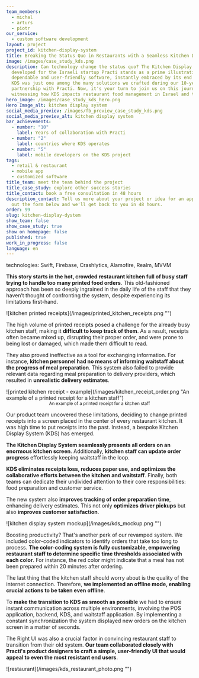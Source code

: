 ```yaml
---
team_members:
  - michal
  - arturs
  - piotr
our_service:
  - custom software development
layout: project
project_id: kitchen-display-system
title: Breaking the Status Quo in Restaurants with a Seamless Kitchen Display System
image: /images/case_study_kds.png
description: Can technology change the status quo? The Kitchen Display System
  developed for the Israeli startup Practi stands as a prime illustration of
  dependable and user-friendly software, instantly embraced by its end users.
  KDS was just one among the many solutions we crafted during our 10-year
  partnership with Practi. Now, it's your turn to join us on this journey,
  witnessing how KDS impacts restaurant food management in Israel and the UK.
hero_image: /images/case_study_kds_hero.png
Hero Image_alt: kitchen display system
social_media_previev: /images/fb_preview_case_study_kds.png
social_media_previev_alt: kitchen display system
bar_achievements:
  - number: "10"
    label: Years of collaboration with Practi
  - number: "2"
    label: countries where KDS operates
  - number: "5"
    label: mobile developers on the KDS project
tags:
  - retail & restaurant
  - mobile app
  - customized software
title_team: meet the team behind the project
title_case_study: explore other success stories
title_contact: book a free consultation in 48 hours
description_contact: Tell us more about your project or idea for an app. Fill
  out the form below and we'll get back to you in 48 hours.
order: 99
slug: kitchen-display-dystem
show_team: false
show_case_study: true
show on homepage: false
published: true
work_in_progress: false
language: en
---
```

<TitleWithIcon sectionTitle="technologies" titleIcon="/images/skills.svg" titleIconAlt="technologies" />



<Gallery images='[{"src":"/images/swift_icon_stack.svg","alt":"Swift"},{"src":"/images/firebase_logo_stack_new.svg","alt":"Firebase"},{"src":"/images/alamofire.svg","alt":"Alamofire"},{"src":"/images/realm_stack_logo.svg","alt":"Realm"}]' />

technologies: Swift, Firebase, Crashlytics, Alamofire, Realm, MVVM

<TitleWithIcon sectionTitle="problem: ineffective Kitchen Receipt Printing System" titleIcon="/images/icon_title_about.svg" titleIconAlt="problem" />

**This story starts in the hot, crowded restaurant kitchen full of busy staff trying to handle too many printed food orders**. This old-fashioned approach has been so deeply ingrained in the daily life of the staff that they haven’t thought of confronting the system, despite experiencing its limitations first-hand.

<div className="image">![kitchen printed receipts](/images/printed_kitchen_receipts.png "")</div>

The high volume of printed receipts posed a challenge for the already busy kitchen staff, making it **difficult to keep track of them**. As a result, receipts often became mixed up, disrupting their proper order, and were prone to being lost or damaged, which made them difficult to read. 

They also proved ineffective as a tool for exchanging information. For instance, **kitchen personnel had no means of informing waitstaff about the progress of meal preparation**. This system also failed to provide relevant data regarding meal preparation to delivery providers, which resulted in **unrealistic delivery estimates**.

<div className="image">![printed kitchen receipt - example](/images/kitchen_receipt_order.png "An example of a printed receipt for a kitchen staff")</div>

<center> <sub> An example of a printed receipt for a kitchen staff </sub> </center>

Our product team uncovered these limitations, deciding to change printed receipts into a screen placed in the center of every restaurant kitchen. It was high time to put receipts into the past. Instead, a bespoke Kitchen Display System (KDS) has emerged.

<TitleWithIcon sectionTitle="the solution: digitalized kitchen receipts" titleIcon="/images/gearwheel.svg" titleIconAlt="the solution:" />

**The Kitchen Display System seamlessly presents all orders on an enormous kitchen screen**. Additionally, **kitchen staff can update order progress** effortlessly keeping waitstaff in the loop. 

**KDS eliminates receipts loss, reduces paper use, and optimizes the collaborative efforts between the kitchen and waitstaff**. Finally, both teams can dedicate their undivided attention to their core responsibilities: food preparation and customer service. 

The new system also **improves tracking of order preparation time**, enhancing delivery estimates. This not only **optimizes driver pickups** but also **improves customer satisfaction**.

<div className="image">![kitchen display system mockup](/images/kds_mockup.png "")</div>

Boosting productivity? That's another perk of our revamped system. We included color-coded indicators to identify orders that take too long to process. **The color-coding system is fully customizable, empowering restaurant staff to determine specific time thresholds associated with each color**. For instance, the red color might indicate that a meal has not been prepared within 20 minutes after ordering.

<TitleWithIcon sectionTitle="challenge: instant communication across multiple applications" titleIcon="/images/gearwheel.svg" titleIconAlt="challenge" />

The last thing that the kitchen staff should worry about is the quality of the internet connection. Therefore, **we implemented an offline mode, enabling crucial actions to be taken even offline**.

To **make the transition to KDS as smooth as possible** we had to ensure instant communication across multiple environments, involving the POS application, backend, KDS, and waitstaff application. By implementing a constant synchronization the system displayed new orders on the kitchen screen in a matter of seconds.

The Right UI was also a crucial factor in convincing restaurant staff to transition from their old system. **Our team collaborated closely with Practi's product designers to craft a simple, user-friendly UI that would appeal to even the most resistant end users**.

<div className="image">![restaurant](/images/kds_restaurant_photo.png "")</div>